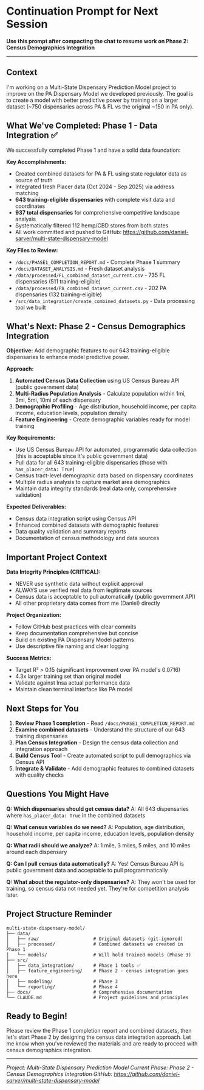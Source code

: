 # Continuation Prompt for Next Session

**Use this prompt after compacting the chat to resume work on Phase 2: Census Demographics Integration**

---

## Context

I'm working on a Multi-State Dispensary Prediction Model project to improve on the PA Dispensary Model we developed previously. The goal is to create a model with better predictive power by training on a larger dataset (~750 dispensaries across PA & FL vs the original ~150 in PA only).

## What We've Completed: Phase 1 - Data Integration ✅

We successfully completed Phase 1 and have a solid data foundation:

**Key Accomplishments:**
- Created combined datasets for PA & FL using state regulator data as source of truth
- Integrated fresh Placer data (Oct 2024 - Sep 2025) via address matching
- **643 training-eligible dispensaries** with complete visit data and coordinates
- **937 total dispensaries** for comprehensive competitive landscape analysis
- Systematically filtered 112 hemp/CBD stores from both states
- All work committed and pushed to GitHub: https://github.com/daniel-sarver/multi-state-dispensary-model

**Key Files to Review:**
- `/docs/PHASE1_COMPLETION_REPORT.md` - Complete Phase 1 summary
- `/docs/DATASET_ANALYSIS.md` - Fresh dataset analysis
- `/data/processed/FL_combined_dataset_current.csv` - 735 FL dispensaries (511 training-eligible)
- `/data/processed/PA_combined_dataset_current.csv` - 202 PA dispensaries (132 training-eligible)
- `/src/data_integration/create_combined_datasets.py` - Data processing tool we built

## What's Next: Phase 2 - Census Demographics Integration

**Objective:** Add demographic features to our 643 training-eligible dispensaries to enhance model predictive power.

**Approach:**
1. **Automated Census Data Collection** using US Census Bureau API (public government data)
2. **Multi-Radius Population Analysis** - Calculate population within 1mi, 3mi, 5mi, 10mi of each dispensary
3. **Demographic Profiling** - Age distribution, household income, per capita income, education levels, population density
4. **Feature Engineering** - Create demographic variables ready for model training

**Key Requirements:**
- Use US Census Bureau API for automated, programmatic data collection (this is acceptable since it's public government data)
- Pull data for all 643 training-eligible dispensaries (those with `has_placer_data: True`)
- Census tract-level demographic data based on dispensary coordinates
- Multiple radius analysis to capture market area demographics
- Maintain data integrity standards (real data only, comprehensive validation)

**Expected Deliverables:**
- Census data integration script using Census API
- Enhanced combined datasets with demographic features
- Data quality validation and summary reports
- Documentation of census methodology and data sources

## Important Project Context

**Data Integrity Principles (CRITICAL):**
- NEVER use synthetic data without explicit approval
- ALWAYS use verified real data from legitimate sources
- Census data is acceptable to pull automatically (public government API)
- All other proprietary data comes from me (Daniel) directly

**Project Organization:**
- Follow GitHub best practices with clear commits
- Keep documentation comprehensive but concise
- Build on existing PA Dispensary Model patterns
- Use descriptive file naming and clear logging

**Success Metrics:**
- Target R² > 0.15 (significant improvement over PA model's 0.0716)
- 4.3x larger training set than original model
- Validate against Insa actual performance data
- Maintain clean terminal interface like PA model

## Next Steps for You

1. **Review Phase 1 completion** - Read `/docs/PHASE1_COMPLETION_REPORT.md`
2. **Examine combined datasets** - Understand the structure of our 643 training dispensaries
3. **Plan Census Integration** - Design the census data collection and integration approach
4. **Build Census Tool** - Create automated script to pull demographics via Census API
5. **Integrate & Validate** - Add demographic features to combined datasets with quality checks

## Questions You Might Have

**Q: Which dispensaries should get census data?**
A: All 643 dispensaries where `has_placer_data: True` in the combined datasets

**Q: What census variables do we need?**
A: Population, age distribution, household income, per capita income, education levels, population density

**Q: What radii should we analyze?**
A: 1 mile, 3 miles, 5 miles, and 10 miles around each dispensary

**Q: Can I pull census data automatically?**
A: Yes! Census Bureau API is public government data and acceptable to pull programmatically

**Q: What about the regulator-only dispensaries?**
A: They won't be used for training, so census data not needed yet. They're for competition analysis later.

## Project Structure Reminder

```
multi-state-dispensary-model/
├── data/
│   ├── raw/                    # Original datasets (git-ignored)
│   ├── processed/              # Combined datasets we created in Phase 1
│   └── models/                 # Will hold trained models (Phase 3)
├── src/
│   ├── data_integration/       # Phase 1 tools ✅
│   ├── feature_engineering/    # Phase 2 - census integration goes here
│   ├── modeling/               # Phase 3
│   └── reporting/              # Phase 4
├── docs/                       # Comprehensive documentation
└── CLAUDE.md                   # Project guidelines and principles
```

## Ready to Begin!

Please review the Phase 1 completion report and combined datasets, then let's start Phase 2 by designing the census data integration approach. Let me know when you've reviewed the materials and are ready to proceed with census demographics integration.

---

*Project: Multi-State Dispensary Prediction Model*
*Current Phase: Phase 2 - Census Demographics Integration*
*GitHub: https://github.com/daniel-sarver/multi-state-dispensary-model*
